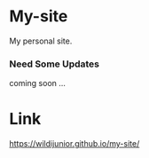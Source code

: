 # My-site
My personal site. 

### Need Some Updates 
coming soon ... 

# Link
https://wildijunior.github.io/my-site/
